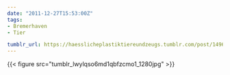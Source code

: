 ```yaml
---
date: "2011-12-27T15:53:00Z"
tags:
- Bremerhaven
- Tier

tumblr_url: https://haesslicheplastiktiereundzeugs.tumblr.com/post/14968367823
---
```

{{< figure src="tumblr_lwylqso6md1qbfzcmo1_1280jpg" >}} 

